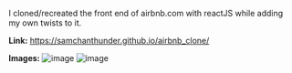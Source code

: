 I cloned/recreated the front end of airbnb.com with reactJS while adding my own twists to it. 

**Link:** https://samchanthunder.github.io/airbnb_clone/

**Images:**
![image](https://github.com/SamchanThunder/airbnb_clone/assets/81918438/c7f9c5b3-b31b-452e-b110-d62a8fddb257)
![image](https://github.com/SamchanThunder/airbnb_clone/assets/81918438/cbfd5907-8d39-4b4f-a816-d2ff7ae56e12)



